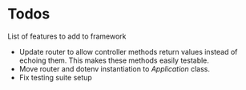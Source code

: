 # Todos
List of features to add to framework

- Update router to allow controller methods return values instead of echoing them. This makes these methods easily testable.
- Move router and dotenv instantiation to *Application* class.
- Fix testing suite setup